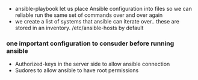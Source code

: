 - ansible-playbook let us place Ansible configuration into files so we can reliable run the same set of commands over and over again
- we create a list of systems that ansible can iterate over.. these are stored in an inventory. /etc/ansible-hosts by default


### one important configuration to consuder before running ansible 

- Authorized-keys in the server side to allow ansible connection
- Sudores to allow ansible to have root permissions
